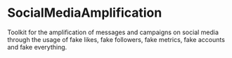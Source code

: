# SocialMediaAmplification
Toolkit for the amplification of messages and campaigns on social media through the usage of fake likes, fake followers, fake metrics, fake accounts and fake everything.
